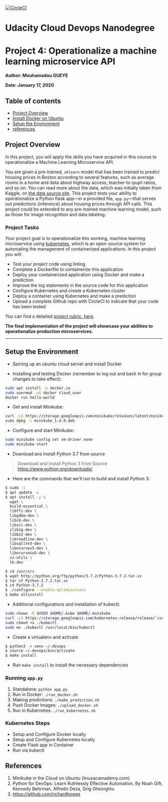 [![CircleCI](https://circleci.com/gh/mogueye87/operationalize-ml-microservice-api.svg?style=svg&circle-token=465118084c2dcc6a6430059fa8128659d38c9679)](https://app.circleci.com/jobs/github/mogueye87/operationalize-ml-microservice-api/12)

# Udacity Cloud Devops Nanodegree
# Project 4: Operationalize a machine learning microservice API
**Author:<a> Mouhamadou GUEYE</a>**

**Date: January 17, 2020**
## Table of contents

<ul>
<li><a href="#intro">Project Overview</a></li>
<li><a href="#server">Install Docker on Ubuntu </a></li>
<li><a href="#requirement">Setup the Environment</a></li>
<li><a href="#projects">references</a></li>
</ul>

<a id="intro"></a>
## Project Overview

In this project, you will apply the skills you have acquired in this course to operationalize a Machine Learning Microservice API. 

You are given a pre-trained, `sklearn` model that has been trained to predict housing prices in Boston according to several features, such as average rooms in a home and data about highway access, teacher-to-pupil ratios, and so on. You can read more about the data, which was initially taken from Kaggle, on [the data source site](https://www.kaggle.com/c/boston-housing). This project tests your ability to operationalize a Python flask app—in a provided file, `app.py`—that serves out predictions (inference) about housing prices through API calls. This project could be extended to any pre-trained machine learning model, such as those for image recognition and data labeling.

### Project Tasks

Your project goal is to operationalize this working, machine learning microservice using [kubernetes](https://kubernetes.io/), which is an open-source system for automating the management of containerized applications. In this project you will:
* Test your project code using linting
* Complete a Dockerfile to containerize this application
* Deploy your containerized application using Docker and make a prediction
* Improve the log statements in the source code for this application
* Configure Kubernetes and create a Kubernetes cluster
* Deploy a container using Kubernetes and make a prediction
* Upload a complete Github repo with CircleCI to indicate that your code has been tested

You can find a detailed [project rubric, here](https://review.udacity.com/#!/rubrics/2576/view).

**The final implementation of the project will showcase your abilities to operationalize production microservices.**

---
## Setup the Environment
* Spining up an ubuntu cloud server and install Docker
- Installing and testing Docker (remember to log out and back in for group changes to take effect):
```sh
sudo apt install -y docker.io
sudo usermod -aG docker cloud_user
docker run hello-world
```
- Get and install Minikube:
```sh
curl -LO https://storage.googleapis.com/minikube/releases/latest/minikube_1.4.0.deb
sudo dpkg -i minikube_1.4.0.deb
```
- Configure and start Minikube:
```sh
sudo minikube config set vm-driver none
sudo minikube start
```
* Download ans Install Python 3.7 from source
> Download and Install Python 3 from Source
> https://www.python.org/downloads/
- Here are the commands that we'll run to build and install Python 3:
```sh
$ sudo -i
$ apt update -y
$ apt install -y \
  wget \
  build-essential \
  libffi-dev \
  libgdbm-dev \
  libc6-dev \
  libssl-dev \
  zlib1g-dev \
  libbz2-dev \
  libreadline-dev \
  libsqlite3-dev \
  libncurses5-dev \
  libncursesw5-dev \
  xz-utils \
  tk-dev

$ cd /usr/src
$ wget http://python.org/ftp/python/3.7.2/Python-3.7.2.tar.xz
$ tar xf Python-3.7.2.tar.xz
$ cd Python-3.7.2
$ ./configure --enable-optimizations
$ make altinstall
```

- Additional configurations and installation of kubectl:
```sh
sudo chown -R $USER $HOME/.kube $HOME/.minikube
curl -LO https://storage.googleapis.com/kubernetes-release/release/`curl -s https://storage.googleapis.com/kubernetes-release/release/stable.txt`/bin/linux/amd64/kubectl
sudo chmod +x ./kubectl
sudo mv ./kubectl /usr/local/bin/kubectl
```

* Create a virtualenv and activate 
```sh
$ python3 -m venv ~/.devops
$ source ~/.devops/bin/activate
$ make install
```
* Run `make install` to install the necessary dependencies

### Running `app.py`

1. Standalone:  `python app.py`
2. Run in Docker:  `./run_docker.sh`
3. Making predictions: `./make_prediction.sh`
4. Push Docker Images: `./upload_docker.sh`
3. Run in Kubernetes:  `./run_kubernetes.sh`

### Kubernetes Steps

* Setup and Configure Docker locally
* Setup and Configure Kubernetes locally
* Create Flask app in Container
* Run via kubectl

## References
1. Minikube in the Cloud on Ubuntu  (linuxacamademy.com)
2. Python for DevOps: Learn Ruthlessly Effective Automation, By Noah Gift, Kennedy Behrman, Alfredo Deza, Grig Gheorghiu
3. https://github.com/richardhowes

